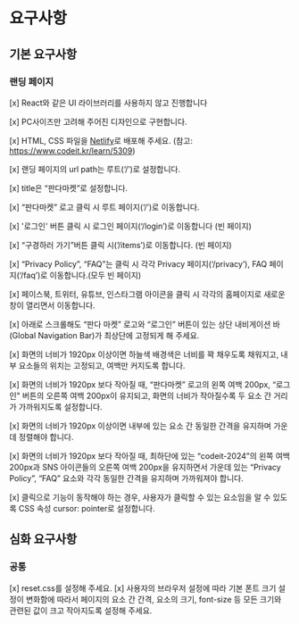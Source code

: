 # 요구사항

## 기본 요구사항

### 랜딩 페이지

[x]  React와 같은 UI 라이브러리를 사용하지 않고 진행합니다

[x]  PC사이즈만 고려해 주어진 디자인으로 구현합니다.

[x]  HTML, CSS 파일을 [Netlify](https://www.netlify.com/)로 배포해 주세요. (참고: https://www.codeit.kr/learn/5309)

[x]  랜딩 페이지의 url path는 루트(‘/’)로 설정합니다.

[x]  title은 “판다마켓”로 설정합니다.

[x]  “판다마켓” 로고 클릭 시 루트 페이지(‘/’)로 이동합니다.

[x]  '로그인' 버튼 클릭 시 로그인 페이지(‘/login’)로 이동합니다 (빈 페이지)

[x]  “구경하러 가기”버튼 클릭 시(’/items’)로 이동합니다. (빈 페이지)

[x]  “Privacy Policy”, “FAQ”는 클릭 시 각각 Privacy 페이지(‘/privacy’), FAQ 페이지(‘/faq’)로 이동합니다.(모두 빈 페이지)

[x]  페이스북, 트위터, 유튜브, 인스타그램 아이콘을 클릭 시 각각의 홈페이지로 새로운 창이 열리면서 이동합니다.

[x]  아래로 스크롤해도 “판다 마켓” 로고와 “로그인” 버튼이 있는 상단 내비게이션 바(Global Navigation Bar)가 최상단에 고정되게 해 주세요.

[x]  화면의 너비가 1920px 이상이면 하늘색 배경색은 너비를 꽉 채우도록 채워지고, 내부 요소들의 위치는 고정되고, 여백만 커지도록 합니다.

[x]  화면의 너비가 1920px 보다 작아질 때, “판다마켓” 로고의 왼쪽 여백 200px, “로그인" 버튼의 오른쪽 여백 200px이 유지되고, 화면의 너비가 작아질수록 두 요소 간 거리가 가까워지도록 설정합니다.

[x]  화면의 너비가 1920px 이상이면 내부에 있는 요소 간 동일한 간격을 유지하며 가운데 정렬해야 합니다.

[x]  화면의 너비가 1920px 보다 작아질 때, 최하단에 있는 “codeit-2024”의 왼쪽 여백 200px과 SNS 아이콘들의 오른쪽 여백 200px을 유지하면서 가운데 있는 “Privacy Policy”, “FAQ” 요소와 각각 동일한 간격을 유지하며 가까워져야 합니다.

[x]  클릭으로 기능이 동작해야 하는 경우, 사용자가 클릭할 수 있는 요소임을 알 수 있도록 CSS 속성 cursor: pointer로 설정합니다.



## 심화 요구사항

### 공통

[x] reset.css를 설정해 주세요.
[x] 사용자의 브라우저 설정에 따라 기본 폰트 크기 설정이 변화함에 따라서 페이지의 요소 간 간격, 요소의 크기, font-size 등 모든 크기와 관련된 값이 크고 작아지도록 설정해 주세요.